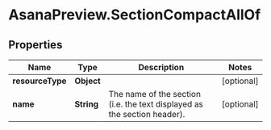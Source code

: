 # AsanaPreview.SectionCompactAllOf

## Properties

Name | Type | Description | Notes
------------ | ------------- | ------------- | -------------
**resourceType** | **Object** |  | [optional] 
**name** | **String** | The name of the section (i.e. the text displayed as the section header). | [optional] 


